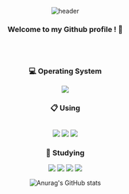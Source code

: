 <div align="center">
  
![header](https://capsule-render.vercel.app/api?type=waving&color=auto&height=300&section=header&text=Sangbong%20Kim&fontSize=90)
### Welcome to my Github profile ! 👋

<br/>
<br/>

### 💻 Operating System
<img src="https://img.shields.io/badge/Windows%2011-0078D4.svg?style=for-the-badge&logo=Windows-11&logoColor=white" />

### 📋 Using
<br/>
<img src="https://img.shields.io/badge/Dart-0175C2.svg?style=for-the-badge&logo=Dart&logoColor=white" />
<img src="https://img.shields.io/badge/Flutter-02569B.svg?style=for-the-badge&logo=Flutter&logoColor=white" />
<img src="https://img.shields.io/badge/Python-3776AB.svg?style=for-the-badge&logo=Python&logoColor=white" />

<br />

### 📝 Studying
<img src="https://img.shields.io/badge/Julia-9558B2.svg?style=for-the-badge&logo=Julia&logoColor=white" />
<img src="https://img.shields.io/badge/React-61DAFB.svg?style=for-the-badge&logo=React&logoColor=black" />
<img src="https://img.shields.io/badge/TypeScript-3178C6.svg?style=for-the-badge&logo=TypeScript&logoColor=white" />
<img src="https://img.shields.io/badge/Python-3776AB.svg?style=for-the-badge&logo=Python&logoColor=white" />

<br />

![Anurag's GitHub stats](https://github-readme-stats.vercel.app/api?username=ksbong&show_icons=true&theme=radical)


<!--
**ksbong/ksbong** is a ✨ _special_ ✨ repository because its `README.md` (this file) appears on your GitHub profile.

Here are some ideas to get you started:

- 🔭 I’m currently working on ...
- 🌱 I’m currently learning ...
- 👯 I’m looking to collaborate on ...
- 🤔 I’m looking for help with ...
- 💬 Ask me about ...
- 📫 How to reach me: ...
- 😄 Pronouns: ...
- ⚡ Fun fact: ...
-->

</div>
